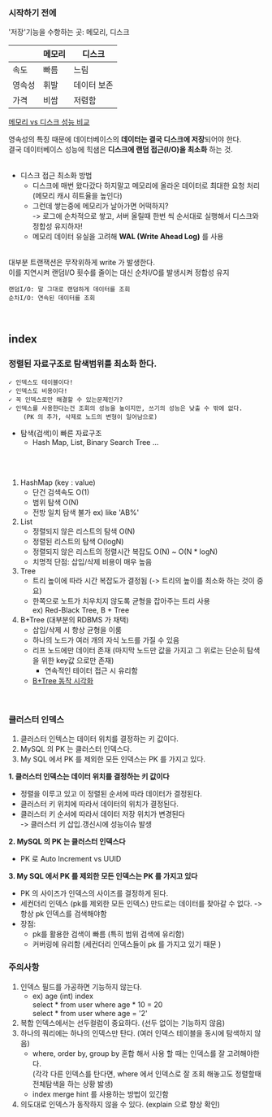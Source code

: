 ### 시작하기 전에 

'저장'기능을 수항하는 곳: 메모리, 디스크

|     |메모리| 디스크    |
|-----|---|--------|
|속도| 빠름 | 느림     |
|영속성| 휘발 | 데이터 보존 |
|가격| 비쌈 | 저렴함    |

[메모리 vs 디스크 성능 비교](https://colin-scott.github.io/personal_website/research/interactive_latency.html)

영속성의 특징 때문에 데이터베이스의 **데이터는 결국 디스크에 저장**되어야 한다.<br>
결국 데이터베이스 성능에 힉샘은 **디스크에 랜덤 접근(I/O)을 최소화** 하는 것.<br>
<br>

- 디스크 접근 최소화 방법
  - 디스크에 매번 왔다갔다 하지말고 메모리에 올라온 데이터로 최대한 요청 처리 (메모리 캐시 히트율을 높인다)
  - 그런데 쌓는중에 메모리가 날아가면 어떡하지? <br>
    -> 로그에 순차적으로 쌓고, 서버 올릴때 한번 씩 순서대로 실행해서 디스크와 정합성 유지하자!
  - 메모리 데이터 유실을 고려해 **WAL (Write Ahead Log)** 를 사용
  <br>

대부분 트랜잭션은 무작위하게 write 가 발생한다.<br>
이를 지연시켜 랜덤I/O 횟수를 줄이는 대신 순차I/O를 발생시켜 정합성 유지

    랜덤I/O: 말 그대로 랜덤하게 데이터를 조회
    순차I/O: 연속된 데이터를 조회

<br>

## index
### 정렬된 자료구조로 탐색범위를 최소화 한다.

    ✓ 인덱스도 테이블이다!
    ✓ 인덱스도 비용이다!
    ✓ 꼭 인덱스로만 해결할 수 있는문제인가?
    ✓ 인덱스를 사용한다는건 조회의 성능을 높이지만, 쓰기의 성능은 낮출 수 밖에 없다. 
        (PK 의 추가, 삭제로 노드의 변형이 일어남으로)

- 탐색(검색)이 빠른 자료구조
  - Hash Map, List, Binary Search Tree ...
<br>
<br>

1. HashMap (key : value)
   - 단건 검색속도 O(1)
   - 범위 탐색 O(N)
   - 전방 일치 탐색 불가 ex) like 'AB%'
2. List
   - 정렬되지 않은 리스트의 탐색 O(N)
   - 정렬된 리스트의 탐색 O(logN)
   - 정렬되지 않은 리스트의 정렬시간 복잡도 O(N) ~ O(N * logN)
   - 치명적 단점: 삽입/삭제 비용이 매우 높음
3. Tree
   - 트리 높이에 따라 시간 복잡도가 결정됨 (-> 트리의 높이를 최소화 하는 것이 중요)
   - 한쪽으로 노트가 치우치지 않도록 균형을 잡아주는 트리 사용 <br>
     ex) Red-Black Tree, B + Tree
4. B+Tree (대부분의 RDBMS 가 채택)
   - 삽입/삭제 시 항상 균형을 이룸
   - 하나의 노드가 여러 개의 자식 노드를 가질 수 있음
   - 리프 노드에만 데이터 존재 (마지막 노드만 값을 가지고 그 위로는 단순히 탐색을 위한 key값 으로만 존재)
     - 연속적인 테이터 접근 시 유리함 <br>
   - [B+Tree 동작 시각화](https://www.cs.usfca.edu/~galles/visualization/BPlusTree.html)

<br>

### 클러스터 인덱스
1. 클러스터 인텍스는 데이터 위치를 결정하는 키 값이다.
2. MySQL 의 PK 는 클러스터 인덱스다.
3. My SQL 에서 PK 를 제외한 모든 인덱스는 PK 를 가지고 있다.

**1. 클러스터 인덱스는 데이터 위치를 결정하는 키 값이다** <br>
- 정렬을 이루고 있고 이 정렬된 순서에 따라 데이터가 결정된다.
- 클러스터 키 위치에 따라서 데이터의 위치가 결정된다.
- 클러스터 키 순서에 따라서 데이터 저장 위치가 변경된다 <br>
  -> 클러스터 키 삽입.갱신시에 성능이슈 발생

**2. MySQL 의 PK 는 클러스터 인덱스다** <br>
- PK 로 Auto Increment vs UUID

**3. My SQL 에서 PK 를 제외한 모든 인덱스는 PK 를 가지고 있다**
- PK 의 사이즈가 인덱스의 사이즈를 결정하게 된다.
- 세컨더리 인덱스 (pk를 제외한 모든 인덱스) 만드로는 데이터를 찾아갈 수 없다. -> 항상 pk 인덱스를 검색해야함
- 장점: 
  - pk를 활용한 검색이 빠름 (특히 범위 검색에 유리함)
  - 커버링에 유리함 (세컨더리 인덱스들이 pk 를 가지고 있기 때문 )

### 주의사항
1. 인덱스 필드를 가공하면 기능하지 않는다.
   - ex) age (int) index <br>
   select * from user where age * 10 = 20 <br>
   select * from user where age = '2' 
2. 복합 인덱스에서는 선두컬럼이 중요하다. (선두 없이는 기능하지 않음)
3. 하나의 쿼리에는 하나의 인덱스만 탄다. (여러 인덱스 테이블을 동시에 탐색하지 않음) 
   - where, order by, group by 혼합 해서 사용 할 때는 인덱스를 잘 고려해야한다.<br>
     (각각 다른 인덱스를 탄다면, where 에서 인덱스로 잘 조회 해놓고도 정렬할때 전체탐색을 하는 상황 밣생)
   - index merge hint 를 사용하는 방법이 있긴함
4. 의도대로 인덱스가 동작하지 않을 수 있다. (explain 으로 항상 확인)
